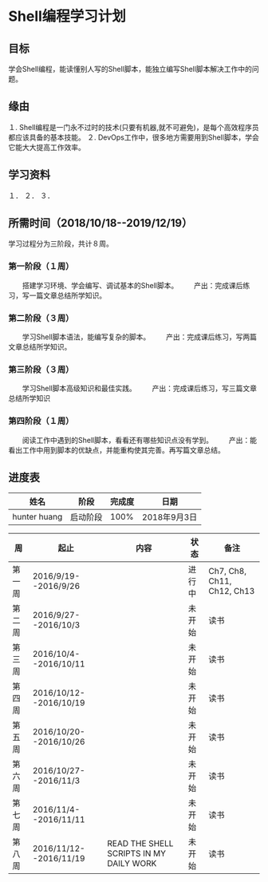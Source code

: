 # Shell编程学习计划

## 目标
学会Shell编程，能读懂别人写的Shell脚本，能独立编写Shell脚本解决工作中的问题。

## 缘由
１. Shell编程是一门永不过时的技术(只要有机器,就不可避免)，是每个高效程序员都应该具备的基本技能。
２. DevOps工作中，很多地方需要用到Shell脚本，学会它能大大提高工作效率。

## 学习资料
１．
２．
３．

## 所需时间（2018/10/18--2019/12/19）
学习过程分为三阶段，共计８周。

### 第一阶段（１周）
　　搭建学习环境、学会编写、调试基本的Shell脚本。
　　产出：完成课后练习，写一篇文章总结所学知识。
### 第二阶段（３周）
　　学习Shell脚本语法，能编写复杂的脚本。
　　产出：完成课后练习，写两篇文章总结所学知识。
### 第三阶段（３周）
　　学习Shell脚本高级知识和最佳实践。
　　产出：完成课后练习，写三篇文章总结所学知识
### 第四阶段（１周）
　　阅读工作中遇到的Shell脚本，看看还有哪些知识点没有学到。
　　产出：能看出工作中用到脚本的优缺点，并能重构使其完善。再写篇文章总结。
 
## 进度表
|姓名|阶段|完成度|日期|
|-|-|-|-|
|hunter huang|启动阶段|100%|2018年9月3日|

|周|起止|内容|状态|备注|
|-|-|-|-|-|
| 第一周 | 2016/9/19--2016/9/26 | | 进行中| Ch7, Ch8, Ch11, Ch12, Ch13|
| 第二周 | 2016/9/27--2016/10/3 || 未开始| 读书|
| 第三周 | 2016/10/4--2016/10/11 |  | 未开始| 读书|
| 第四周 | 2016/10/12--2016/10/19 |  | 未开始| 读书|
| 第五周 | 2016/10/20--2016/10/26 | | 未开始| 读书|
| 第六周 | 2016/10/27--2016/11/3 |  | 未开始| 读书|
| 第七周 | 2016/11/4--2016/11/11 | | 未开始| 读书|
| 第八周 | 2016/11/12--2016/11/19 | READ THE SHELL SCRIPTS IN MY DAILY WORK | 未开始| 读书|
